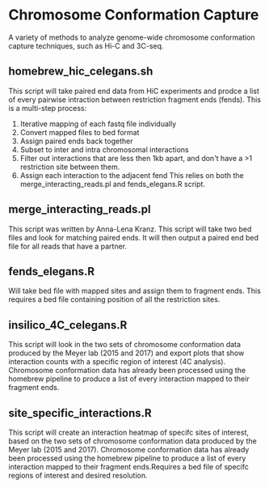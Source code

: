 # Chromosome Conformation Capture
A variety of methods to analyze genome-wide chromosome conformation capture techniques, such as Hi-C and 3C-seq. 


## homebrew_hic_celegans.sh
This script will take paired end data from HiC experiments and prodce a list of every pairwise intraction between restriction fragment ends (fends). This is a multi-step process:
1) Iterative mapping of each fastq file individually
2) Convert mapped files to bed format
3) Assign paired ends back together
4) Subset to inter and intra chromosomal interactions
5) Filter out interactions that are less then 1kb apart, and don't have a >1 restriction site between them. 
6) Assign each interaction to the adjacent fend
This relies on both the merge_interacting_reads.pl and fends_elegans.R script. 

## merge_interacting_reads.pl
This script was written by Anna-Lena Kranz. This script will take two bed files and look for matching paired ends. It will then output a paired end bed file for all reads that have a partner.

## fends_elegans.R
Will take bed file with mapped sites and assign them to fragment ends. This requires a bed file containing position of all the restriction sites.

## insilico_4C_celegans.R
This script will look in the two sets of chromosome conformation data produced by the Meyer lab (2015 and 2017) and export plots that show interaction counts with a specific region of interest (4C analysis). Chromosome conformation data has already been processed using the homebrew pipeline to produce a list of every interaction mapped to their fragment ends.

## site_specific_interactions.R
This script will create an interaction heatmap of specifc sites of interest, based on the two sets of chromosome conformation data produced by the Meyer lab (2015 and 2017). Chromosome conformation data has already been processed using the homebrew pipeline to produce a list of every interaction mapped to their fragment ends.Requires a bed file of specifc regions of interest and desired resolution. 

